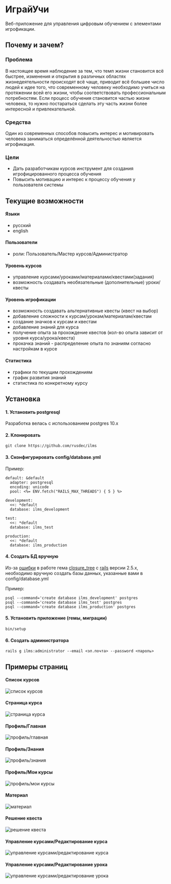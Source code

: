 # ИграйУчи

Веб-приложение для управления цифровым обучением с элементами игрофикации.

## Почему и зачем?

### Проблема
В настоящее время наблюдение за тем, что темп жизни становится всё быстрее, изменения и открытия в различных областях жизнедеятельности происходят всё чаще, приводит всё большее число людей к идее того, что современному человеку необходимо учиться на протяжении всей его жизни, чтобы соответствовать профессиональным потребностям.
Если процесс обучения становится частью жизни человека, то нужно постараться сделать эту часть жизни более интересной и привлекательной.
### Средства
Один из современных способов повысить интерес и мотивировать человека заниматься определённой деятельностью является игрофикация.
### Цели
- Дать разработчикам курсов инструмент для создания игрофицированного процесса обучения
- Повысить мотивацию и интерес к процессу обучения у пользователя системы

## Текущие возможности
#### Языки
- русский
- english

#### Пользователи
- роли: Пользователь/Мастер курсов/Администратор

#### Уровень курсов
- управление курсами/уроками/материалами/квестами(задания)
- возможность создавать необязательные (дополнительные) уроки/квесты

#### Уровень игрофикации
- возможность создавать альтернативные квесты (квест на выбор)
- добавление сложности к курсам/урокам/материалам/квестам
- создание значков к курсам и квестам
- добавление знаний для курса
- получение опыта за прохождение квестов (кол-во опыта зависит от уровня курса/урока/квеста)
- прокачка знаний - распределение опыта по знаниям согласно настройкам в курсе

#### Статистика
- графики по текущим прохождениям
- график развития знаний
- статистика по конкретному курсу

## Установка

#### 1. Установить postgresql
Разработка велась с использованием postgres 10.x

#### 2. Клонировать
```
git clone https://github.com/rusdec/ilms
```

#### 3. Сконфигурировать config/database.yml
Пример:

```
default: &default
  adapter: postgresql
  encoding: unicode
  pool: <%= ENV.fetch("RAILS_MAX_THREADS") { 5 } %>

development:
  <<: *default
  database: ilms_development

test:
  <<: *default
  database: ilms_test

production:
  <<: *default
  database: ilms_production
```
#### 4. Создать БД вручную
Из-за [ошибки](https://github.com/pushtype/push_type/issues/47) в работе гема [closure_tree](https://github.com/ClosureTree/closure_tree) с [rails](https://github.com/rails/rails) версии 2.5.x, необходимо вручную создать базы данных, указанные вами в config/database.yml

Пример:

```
psql --command='create database ilms_development' postgres
psql --command='create database ilms_test' postgres
psql --command='create database ilms_production' postgres

```

#### 5. Установить приложение (гемы, миграции)
```
bin/setup

```

#### 6. Создать администратора
```
rails g ilms:administrator --email <эл.почта> --password <пароль>
```

## Примеры страниц

#### Список курсов
![список курсов](https://image.ibb.co/gZb96p/courses.png)

#### Страница курса
![страница курса](https://image.ibb.co/b0G96p/course.png)

#### Профиль/Главная
![профиль/главная](https://image.ibb.co/grK7sU/profile_profile.png)

#### Профиль/Знания
![профиль/знания](https://image.ibb.co/krDdz9/profile_knowledges.png)

#### Профиль/Мои курсы
![профиль/мои курсы](https://image.ibb.co/kxchRp/profile_courses.png)

#### Материал
![материал](https://image.ibb.co/mg1jNU/material.png)

#### Решение квеста
![решение квеста](https://image.ibb.co/m2arK9/quest_solution.png)

#### Управление курсами/Редактирование курса
![управление курсами/редактирование курса](https://image.ibb.co/c2vmmp/course_master_edit_course.png)

#### Управление курсами/Редактирование урока
![управление курсами/редактирование урока](https://image.ibb.co/hh0K6p/course_master_edit_lesson.png)
